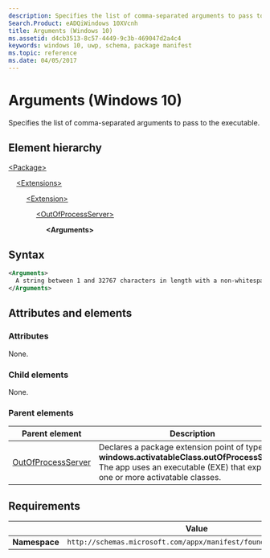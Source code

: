 ```yaml
---
description: Specifies the list of comma-separated arguments to pass to the executable (Windows 10).
Search.Product: eADQiWindows 10XVcnh
title: Arguments (Windows 10)
ms.assetid: d4cb3513-8c57-4449-9c3b-469047d2a4c4
keywords: windows 10, uwp, schema, package manifest
ms.topic: reference
ms.date: 04/05/2017
---
```


# Arguments (Windows 10)

Specifies the list of comma-separated arguments to pass to the executable.

## Element hierarchy

[\<Package\>](element-package.md)

&nbsp;&nbsp;&nbsp;&nbsp;[\<Extensions\>](element-extensions.md)

&nbsp;&nbsp;&nbsp;&nbsp; &nbsp;&nbsp;&nbsp;&nbsp;[\<Extension\>](element-extension.md)

&nbsp;&nbsp;&nbsp;&nbsp; &nbsp;&nbsp;&nbsp;&nbsp; &nbsp;&nbsp;&nbsp;&nbsp;[\<OutOfProcessServer\>](element-outofprocessserver.md)

&nbsp;&nbsp;&nbsp;&nbsp; &nbsp;&nbsp;&nbsp;&nbsp; &nbsp;&nbsp;&nbsp;&nbsp; &nbsp;&nbsp;&nbsp;&nbsp;**\<Arguments\>**

## Syntax

```xml
<Arguments>
  A string between 1 and 32767 characters in length with a non-whitespace character at its beginning and end.
</Arguments>
```

## Attributes and elements

### Attributes

None.

### Child elements

None.

### Parent elements

| Parent element | Description |
|-|-|
| [OutOfProcessServer](element-outofprocessserver.md) | Declares a package extension point of type **windows.activatableClass.outOfProcessServer**. The app uses an executable (EXE) that exposes one or more activatable classes. |

## Requirements

|   | Value  |
|--|--|
| **Namespace** | `http://schemas.microsoft.com/appx/manifest/foundation/windows10` |
